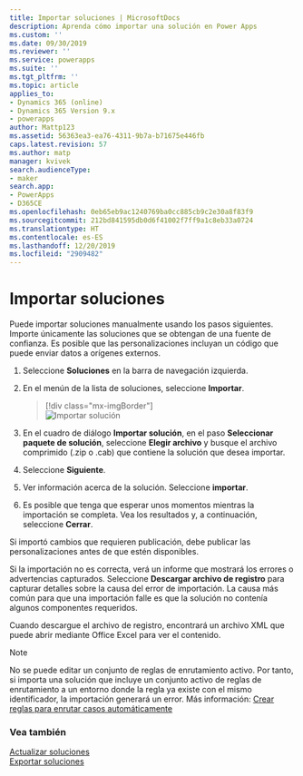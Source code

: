 ```yaml
---
title: Importar soluciones | MicrosoftDocs
description: Aprenda cómo importar una solución en Power Apps
ms.custom: ''
ms.date: 09/30/2019
ms.reviewer: ''
ms.service: powerapps
ms.suite: ''
ms.tgt_pltfrm: ''
ms.topic: article
applies_to:
- Dynamics 365 (online)
- Dynamics 365 Version 9.x
- powerapps
author: Mattp123
ms.assetid: 56363ea3-ea76-4311-9b7a-b71675e446fb
caps.latest.revision: 57
ms.author: matp
manager: kvivek
search.audienceType:
- maker
search.app:
- PowerApps
- D365CE
ms.openlocfilehash: 0eb65eb9ac1240769ba0cc885cb9c2e30a8f83f9
ms.sourcegitcommit: 212bd841595db0d6f41002f7ff9a1c8eb33a0724
ms.translationtype: HT
ms.contentlocale: es-ES
ms.lasthandoff: 12/20/2019
ms.locfileid: "2909482"
---
```

# <a name="import-solutions"></a>Importar soluciones 

 Puede importar soluciones manualmente usando los pasos siguientes. Importe únicamente las soluciones que se obtengan de una fuente de confianza. Es posible que las personalizaciones incluyan un código que puede enviar datos a orígenes externos.   
  
1.  Seleccione **Soluciones** en la barra de navegación izquierda.  
  
2.  En el menún de la lista de soluciones, seleccione **Importar**.  

    > [!div class="mx-imgBorder"]  
    > ![Importar solución](media/solution-import.png "Importar solución") 
  
3.  En el cuadro de diálogo **Importar solución**, en el paso **Seleccionar paquete de solución**, seleccione **Elegir archivo** y busque el archivo comprimido (.zip o .cab) que contiene la solución que desea importar. 
  
4.  Seleccione **Siguiente**.  
  
5.  Ver información acerca de la solución. Seleccione **importar**.  
  
6. Es posible que tenga que esperar unos momentos mientras la importación se completa. Vea los resultados y, a continuación, seleccione **Cerrar**.  
  
 Si importó cambios que requieren publicación, debe publicar las personalizaciones antes de que estén disponibles. 
  
 Si la importación no es correcta, verá un informe que mostrará los errores o advertencias capturados. Seleccione **Descargar archivo de registro** para capturar detalles sobre la causa del error de importación. La causa más común para que una importación falle es que la solución no contenía algunos componentes requeridos.  
  
 Cuando descargue el archivo de registro, encontrará un archivo XML que puede abrir mediante Office Excel para ver el contenido.  
  
> [!NOTE]
>  No se puede editar un conjunto de reglas de enrutamiento activo. Por tanto, si importa una solución que incluye un conjunto activo de reglas de enrutamiento a un entorno donde la regla ya existe con el mismo identificador, la importación generará un error. Más información: [Crear reglas para enrutar casos automáticamente](https://docs.microsoft.com/dynamics365/customer-engagement/customer-service/create-rules-automatically-route-cases)  
  
<a name="BKMK_UpdateSolutions"></a>   

### <a name="see-also"></a>Vea también
[Actualizar soluciones](update-solutions.md) <br />
[Exportar soluciones](export-solutions.md)

